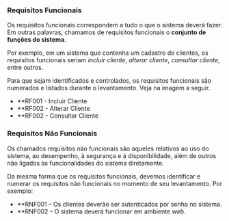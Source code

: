 ### Requisitos Funcionais

Os requisitos funcionais correspondem a tudo o que o sistema deverá fazer. Em outras palavras, chamamos de requisitos funcionais o **conjunto de funções do sistema**.

Por exemplo, em um sistema que contenha um cadastro de clientes, os requisitos funcionais seriam _incluir cliente_, _alterar cliente_, _consultar cliente_, entre outros.

Para que sejam identificados e controlados, os requisitos funcionais são numerados e listados durante o levantamento. Veja na imagem a seguir.

- **RF001 - Incluir Cliente
- **RF002 - Alterar Cliente
- **RF002 - Consultar Cliente

### Requisitos Não Funcionais

Os chamados requisitos não funcionais são aqueles relativos ao uso do sistema, ao desempenho, à segurança e à disponibilidade, além de outros não ligados às funcionalidades do sistema diretamente.

Da mesma forma que os requisitos funcionais, devemos identificar e numerar os requisitos não funcionais no momento de seu levantamento. Por exemplo:

- **RNF001 – Os clientes deverão ser autenticados por senha no sistema.
- **RNF002 – O sistema deverá funcionar em ambiente _web_.
